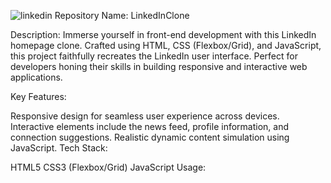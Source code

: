 ![linkedin](https://github.com/jmlakshmisagar/LinkedInHomePageClone/assets/152427404/3ee77199-3bbb-469b-b632-2f98516e7a20)
Repository Name:
LinkedInClone

Description:
Immerse yourself in front-end development with this LinkedIn homepage clone. Crafted using HTML, CSS (Flexbox/Grid), and JavaScript, this project faithfully recreates the LinkedIn user interface. Perfect for developers honing their skills in building responsive and interactive web applications.

Key Features:

Responsive design for seamless user experience across devices.
Interactive elements include the news feed, profile information, and connection suggestions.
Realistic dynamic content simulation using JavaScript.
Tech Stack:

HTML5
CSS3 (Flexbox/Grid)
JavaScript
Usage:



